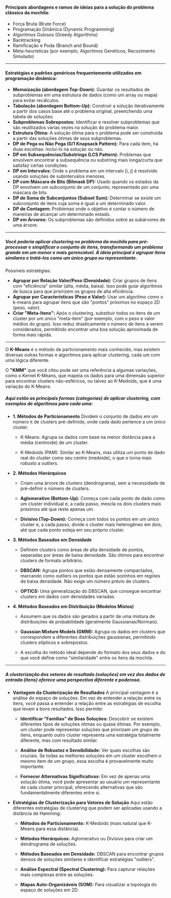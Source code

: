 #### Principais abordagens e ramos de ideias para a solução do problema clássico da mochila:

* Força Bruta (Brute Force)
* Programação Dinâmica (Dynamic Programming)
* Algoritmos Gulosos (Greedy Algorithms)
* Backtracking
* Ramificação e Poda (Branch and Bound)
* Meta-heurísticas (por exemplo, Algoritmos Genéticos, Recozimento Simulado)

---

#### Estratégias e padrões genéricos frequentemente utilizados em programação dinâmica:

* **Memoização (abordagem Top-Down):** Guardar os resultados de subproblemas em uma estrutura de dados (como um array ou mapa) para evitar recálculos.
* **Tabulação (abordagem Bottom-Up):** Construir a solução iterativamente a partir dos casos base até o problema original, preenchendo uma tabela de soluções.
* **Subproblemas Sobrepostos:** Identificar e resolver subproblemas que são reutilizados várias vezes na solução do problema maior.
* **Estrutura Ótima:** A solução ótima para o problema pode ser construída a partir das
soluções ótimas de seus subproblemas.
* **DP de Pega ou Não Pega (0/1 Knapsack Pattern):** Para cada item, há duas escolhas:
incluí-lo na solução ou não.
* **DP em Subsequências/Substrings (LCS Pattern):** Problemas que envolvem encontrar a
subsequência ou substring mais longa/curta que satisfaz certas condições.
* **DP em Intervalos:** Onde o problema em um intervalo [i, j] é resolvido usando soluções de subintervalos menores.
* **DP com Máscara de Bits (Bitmask DP):** Usado quando os estados da DP envolvem um
subconjunto de um conjunto, representado por uma máscara de bits.
* **DP de Soma de Subconjuntos (Subset Sum):** Determinar se existe um subconjunto de itens cuja soma é igual a um determinado valor.
* **DP de Contagem:** Problemas onde o objetivo é contar o número de maneiras de alcançar um determinado estado.
* **DP em Árvores:** Os subproblemas são definidos sobre as subárvores de uma árvore.

---

##### Você poderia aplicar clustering no problema da mochila para pré-processar e simplificar o conjunto de itens, transformando um problema grande em um menor e mais gerenciável. A ideia principal é agrupar itens similares e tratá-los como um único grupo ou representante.

Possíveis estratégias:

* **Agrupar por Relação Valor/Peso (Densidade):** Criar grupos de itens com "eficiência" similar (alta, média, baixa). Isso pode guiar algoritmos de busca para que priorizem os grupos de alta eficiência.
* **Agrupar por Características (Peso e Valor):** Usar um algoritmo como o k-means para agrupar itens que são "pontos" próximos no espaço 2D (peso, valor).
* **Criar "Meta-Itens":** Após o clustering, substituir todos os itens de um cluster por um único "meta-item" (por exemplo, com o peso e valor médios do grupo). Isso reduz drasticamente o número de itens a serem considerados, permitindo encontrar uma boa solução aproximada de forma mais rápida.

---

O **K-Means** é o método de particionamento mais conhecido, mas existem diversas outras formas e algoritmos para aplicar clustering, cada um com uma lógica diferente.

O **"KMM"** que você citou pode ser uma referência a algumas variações, como o Kernel K-Means, que mapeia os dados para uma dimensão superior para encontrar clusters não-esféricos, ou talvez ao K-Medoids, que é uma variação do K-Means.

##### Aqui estão as principais formas (categorias) de aplicar clustering, com exemplos de algoritmos para cada uma:

* **1. Métodos de Particionamento**
Dividem o conjunto de dados em um número k de clusters pré-definido, onde cada dado pertence a um único cluster.

    * K-Means: Agrupa os dados com base na menor distância para a média (centroide) de um cluster.

    * K-Medoids (PAM): Similar ao K-Means, mas utiliza um ponto de dado real do cluster como seu centro (medoide), o que o torna mais robusto a outliers.

* **2. Métodos Hierárquicos**
    * Criam uma árvore de clusters (dendrograma), sem a necessidade de pré-definir o número de clusters.

    * **Aglomerativo (Bottom-Up):** Começa com cada ponto de dado como um cluster individual e, a cada passo, mescla os dois clusters mais próximos até que reste apenas um.

    * **Divisivo (Top-Down):** Começa com todos os pontos em um único cluster e, a cada passo, divide o cluster mais heterogêneo em dois, até que cada ponto esteja em seu próprio cluster.

* **3. Métodos Baseados em Densidade**
    * Definem clusters como áreas de alta densidade de pontos, separadas por áreas de baixa densidade. São ótimos para encontrar clusters de formato arbitrário.

    * **DBSCAN:** Agrupa pontos que estão densamente compactados, marcando como outliers os pontos que estão sozinhos em regiões de baixa densidade. Não exige um número prévio de clusters.

    * **OPTICS:** Uma generalização do DBSCAN, que consegue encontrar clusters em dados com densidades variadas.

* **4. Métodos Baseados em Distribuição (Modelos Mistos)**
    * Assumem que os dados são gerados a partir de uma mistura de distribuições de probabilidade (geralmente Gaussianas/Normais).

    * **Gaussian Mixture Models (GMM):** Agrupa os dados em clusters que correspondem a diferentes distribuições gaussianas, permitindo clusters elípticos e sobrepostos.

    * A escolha do método ideal depende do formato dos seus dados e do que você define como "similaridade" entre os itens da mochila.

---

##### A clusterização dos vetores de resultado (soluções) em vez dos dados de entrada (itens) oferece uma perspectiva diferente e poderosa.

* **Vantagem da Clusterização de Resultados**
    A principal vantagem é a análise do espaço de soluções. Em vez de entender a relação entre os itens, você passa a entender a relação entre as estratégias de escolha que levam a bons resultados. Isso permite:

    * **Identificar "Famílias" de Boas Soluções:** Descobrir se existem diferentes tipos de soluções ótimas ou quase ótimas. Por exemplo, um cluster pode representar soluções que priorizam um grupo de itens, enquanto outro cluster representa uma estratégia totalmente diferente, mas com resultado similar.

    * **Análise de Robustez e Sensibilidade:** Ver quais escolhas são cruciais. Se todas as melhores soluções em um cluster escolhem o mesmo item de um grupo, essa escolha é provavelmente muito importante.

    * **Fornecer Alternativas Significativas:** Em vez de apenas uma solução ótima, você pode apresentar ao usuário um representante de cada cluster principal, oferecendo alternativas que são fundamentalmente diferentes entre si.

* **Estratégias de Clusterização para Vetores de Solução**
    Aqui estão diferentes estratégias de clustering que podem ser aplicadas usando a distância de Hamming:

    * **Métodos de Particionamento:** K-Medoids (mais natural que K-Means para essa distância).

    * **Métodos Hierárquicos:** Aglomerativo ou Divisivo para criar um dendrograma de soluções.

    * **Métodos Baseados em Densidade:** DBSCAN para encontrar grupos densos de soluções similares e identificar estratégias "outliers".

    * **Análise Espectral (Spectral Clustering):** Para capturar relações mais complexas entre as soluções.

    * **Mapas Auto-Organizáveis (SOM):** Para visualizar a topologia do espaço de soluções em 2D.


